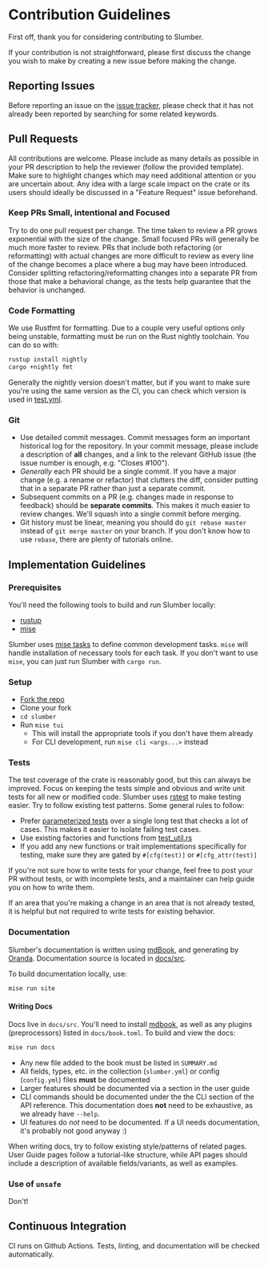 # Contribution Guidelines

First off, thank you for considering contributing to Slumber.

If your contribution is not straightforward, please first discuss the change you wish to make by creating a new issue before making the change.

## Reporting Issues

Before reporting an issue on the [issue tracker](https://github.com/LucasPickering/slumber), please check that it has not already been reported by searching for some related keywords.

## Pull Requests

All contributions are welcome. Please include as many details as possible in your PR description to help the reviewer (follow the provided template). Make sure to highlight changes which may need additional attention or you are uncertain about. Any idea with a large scale impact on the crate or its users should ideally be discussed in a "Feature Request" issue beforehand.

### Keep PRs Small, intentional and Focused

Try to do one pull request per change. The time taken to review a PR grows exponential with the size of the change. Small focused PRs will generally be much more faster to review. PRs that include both refactoring (or reformatting) with actual changes are more difficult to review as every line of the change becomes a place where a bug may have been introduced. Consider splitting refactoring/reformatting changes into a separate PR from those that make a behavioral change, as the tests help guarantee that the behavior is unchanged.

### Code Formatting

We use Rustfmt for formatting. Due to a couple very useful options only being unstable, formatting must be run on the Rust nightly toolchain. You can do so with:

```sh
rustup install nightly
cargo +nightly fmt
```

Generally the nightly version doesn't matter, but if you want to make sure you're using the same version as the CI, you can check which version is used in [test.yml](https://github.com/LucasPickering/slumber/blob/master/.github/workflows/test.yml).

### Git

- Use detailed commit messages. Commit messages form an important historical log for the repository. In your commit message, please include a description of **all** changes, and a link to the relevant GitHub issue (the issue number is enough, e.g. "Closes #100").
- _Generally_ each PR should be a single commit. If you have a major change (e.g. a rename or refactor) that clutters the diff, consider putting that in a separate PR rather than just a separate commit.
- Subsequent commits on a PR (e.g. changes made in response to feedback) should be **separate commits**. This makes it much easier to review changes. We'll squash into a single commit before merging.
- Git history must be linear, meaning you should do `git rebase master` instead of `git merge master` on your branch. If you don't know how to use `rebase`, there are plenty of tutorials online.

## Implementation Guidelines

### Prerequisites

You'll need the following tools to build and run Slumber locally:

- [rustup](https://rustup.rs/)
- [mise](https://mise.jdx.dev/installing-mise.html)

Slumber uses [mise tasks](https://mise.jdx.dev/tasks/) to define common development tasks. `mise` will handle installation of necessary tools for each task. If you don't want to use `mise`, you can just run Slumber with `cargo run`.

### Setup

- [Fork the repo](https://docs.github.com/en/pull-requests/collaborating-with-pull-requests/working-with-forks/fork-a-repo)
- Clone your fork
- `cd slumber`
- Run `mise tui`
  - This will install the appropriate tools if you don't have them already
  - For CLI development, run `mise cli <args...>` instead

### Tests

The test coverage of the crate is reasonably good, but this can always be improved. Focus on keeping the tests simple and obvious and write unit tests for all new or modified code. Slumber uses [rstest](https://docs.rs/rstest/latest/rstest/) to make testing easier. Try to follow existing test patterns. Some general rules to follow:

- Prefer [parameterized tests](https://docs.rs/rstest/latest/rstest/#creating-parametrized-tests) over a single long test that checks a lot of cases. This makes it easier to isolate failing test cases.
- Use existing factories and functions from [test_util.rs](https://github.com/LucasPickering/slumber/blob/master/src/test_util.rs)
- If you add any new functions or trait implementations specifically for testing, make sure they are gated by `#[cfg(test)]` or `#[cfg_attr(test)]`

If you're not sure how to write tests for your change, feel free to post your PR without tests, or with incomplete tests, and a maintainer can help guide you on how to write them.

If an area that you're making a change in an area that is not already tested, it is helpful but not required to write tests for existing behavior.

### Documentation

Slumber's documentation is written using [mdBook](https://rust-lang.github.io/mdBook/), and generating by [Oranda](https://opensource.axo.dev/oranda/). Documentation source is located in [docs/src](https://github.com/LucasPickering/slumber/tree/master/docs/src).

To build documentation locally, use:

```sh
mise run site
```

#### Writing Docs

Docs live in `docs/src`. You'll need to install [mdbook](https://rust-lang.github.io/mdBook/guide/installation.html), as well as any plugins (preprocessors) listed in `docs/book.toml`. To build and view the docs:

```sh
mise run docs
```

- Any new file added to the book must be listed in `SUMMARY.md`
- All fields, types, etc. in the collection (`slumber.yml`) or config (`config.yml`) files **must** be documented
- Larger features should be documented via a section in the user guide
- CLI commands should be documented under the the CLI section of the API reference. This documentation does **not** need to be exhaustive, as we already have `--help`.
- UI features do _not_ need to be documented. If a UI needs documentation, it's probably not good anyway :)

When writing docs, try to follow existing style/patterns of related pages. User Guide pages follow a tutorial-like structure, while API pages should include a description of available fields/variants, as well as examples.

### Use of `unsafe`

Don't!

## Continuous Integration

CI runs on Github Actions. Tests, linting, and documentation will be checked automatically.
